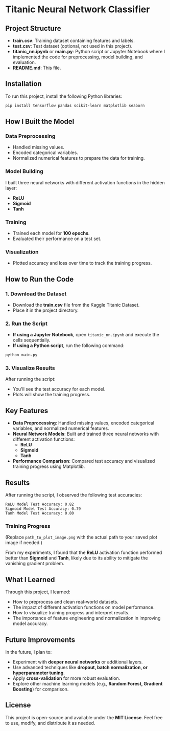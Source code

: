 # Titanic Neural Network Classifier

## Project Structure
- **train.csv**: Training dataset containing features and labels.
- **test.csv**: Test dataset (optional, not used in this project).
- **titanic_nn.ipynb** or **main.py**: Python script or Jupyter Notebook where I implemented the code for preprocessing, model building, and evaluation.
- **README.md**: This file.

## Installation
To run this project, install the following Python libraries:

```bash
pip install tensorflow pandas scikit-learn matplotlib seaborn
```

## How I Built the Model
### Data Preprocessing
- Handled missing values.
- Encoded categorical variables.
- Normalized numerical features to prepare the data for training.

### Model Building
I built three neural networks with different activation functions in the hidden layer:
- **ReLU**
- **Sigmoid**
- **Tanh**

### Training
- Trained each model for **100 epochs**.
- Evaluated their performance on a test set.

### Visualization
- Plotted accuracy and loss over time to track the training progress.

## How to Run the Code
### 1. Download the Dataset
- Download the **train.csv** file from the Kaggle Titanic Dataset.
- Place it in the project directory.

### 2. Run the Script
- **If using a Jupyter Notebook**, open `titanic_nn.ipynb` and execute the cells sequentially.
- **If using a Python script**, run the following command:

```bash
python main.py
```

### 3. Visualize Results
After running the script:
- You'll see the test accuracy for each model.
- Plots will show the training progress.

## Key Features
- **Data Preprocessing**: Handled missing values, encoded categorical variables, and normalized numerical features.
- **Neural Network Models**: Built and trained three neural networks with different activation functions:
  - **ReLU**
  - **Sigmoid**
  - **Tanh**
- **Performance Comparison**: Compared test accuracy and visualized training progress using Matplotlib.

## Results
After running the script, I observed the following test accuracies:

```plaintext
ReLU Model Test Accuracy: 0.82
Sigmoid Model Test Accuracy: 0.79
Tanh Model Test Accuracy: 0.80
```

### Training Progress
(Replace `path_to_plot_image.png` with the actual path to your saved plot image if needed.)

From my experiments, I found that the **ReLU** activation function performed better than **Sigmoid** and **Tanh**, likely due to its ability to mitigate the vanishing gradient problem.

## What I Learned
Through this project, I learned:
- How to preprocess and clean real-world datasets.
- The impact of different activation functions on model performance.
- How to visualize training progress and interpret results.
- The importance of feature engineering and normalization in improving model accuracy.

## Future Improvements
In the future, I plan to:
- Experiment with **deeper neural networks** or additional layers.
- Use advanced techniques like **dropout, batch normalization, or hyperparameter tuning**.
- Apply **cross-validation** for more robust evaluation.
- Explore other machine learning models (e.g., **Random Forest, Gradient Boosting**) for comparison.

## License
This project is open-source and available under the **MIT License**. Feel free to use, modify, and distribute it as needed.
